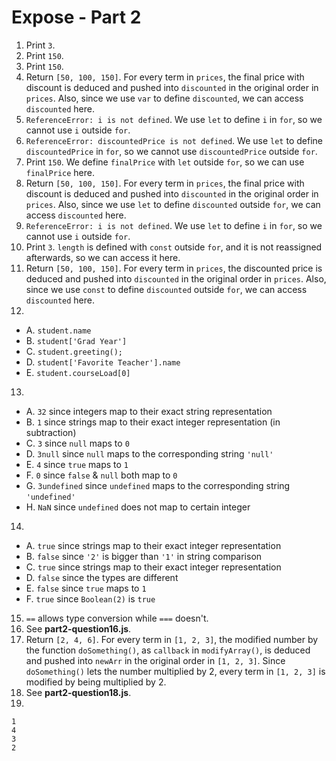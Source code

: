 # Expose - Part 2
1. Print ```3```.
2. Print ```150```.
3. Print ```150```.
4. Return ```[50, 100, 150]```. For every term in ```prices```, the final price with discount is deduced and pushed into ```discounted``` in the original order in ```prices```. Also, since we use ```var``` to define ```discounted```, we can access ```discounted``` here.
5. ```ReferenceError: i is not defined```. We use ```let``` to define ```i``` in ```for```, so we cannot use ```i``` outside ```for```.
6. ```ReferenceError: discountedPrice is not defined```. We use ```let``` to define ```discountedPrice``` in ```for```, so we cannot use ```discountedPrice``` outside ```for```.
7. Print ```150```. We define ```finalPrice``` with ```let``` outside ```for```, so we can use ```finalPrice``` here.
8. Return ```[50, 100, 150]```. For every term in ```prices```, the final price with discount is deduced and pushed into ```discounted``` in the original order in ```prices```. Also, since we use ```let``` to define ```discounted``` outside ```for```, we can access ```discounted``` here.
9. ```ReferenceError: i is not defined```. We use ```let``` to define ```i``` in ```for```, so we cannot use ```i``` outside ```for```.
10. Print ```3```. ```length``` is defined with ```const``` outside ```for```, and it is not reassigned afterwards, so we can access it here.
11. Return ```[50, 100, 150]```. For every term in ```prices```, the discounted price is deduced and pushed into ```discounted``` in the original order in ```prices```. Also, since we use ```const``` to define ```discounted``` outside ```for```, we can access ```discounted``` here.
12.
- A. ```student.name```
- B. ```student['Grad Year']```
- C. ```student.greeting();```
- D. ```student['Favorite Teacher'].name```
- E. ```student.courseLoad[0]```
13.
- A. ```32``` since integers map to their exact string representation
- B. ```1``` since strings map to their exact integer representation (in subtraction)
- C. ```3``` since ```null``` maps to ```0```
- D. ```3null``` since ```null``` maps to the corresponding string ```'null'```
- E. ```4``` since ```true``` maps to ```1```
- F. ```0``` since ```false``` & ```null``` both map to ```0```
- G. ```3undefined``` since ```undefined``` maps to the corresponding string ```'undefined'```
- H. ```NaN``` since ```undefined``` does not map to certain integer
14.
- A. ```true``` since strings map to their exact integer representation
- B. ```false``` since ```'2'``` is bigger than ```'1'``` in string comparison
- C. ```true``` since strings map to their exact integer representation
- D. ```false``` since the types are different
- E. ```false``` since ```true``` maps to ```1```
- F. ```true``` since ```Boolean(2)``` is ```true```
15. ```==``` allows type conversion while ```===``` doesn't.
16. See **part2-question16.js**.
17. Return ```[2, 4, 6]```. For every term in ```[1, 2, 3]```, the modified number by the function ```doSomething()```, as ```callback``` in ```modifyArray()```, is deduced and pushed into ```newArr``` in the original order in ```[1, 2, 3]```. Since ```doSomething()``` lets the number multiplied by 2, every term in ```[1, 2, 3]``` is modified by being multiplied by 2.
18. See **part2-question18.js**.
19. 
```
1
4
3
2
```
